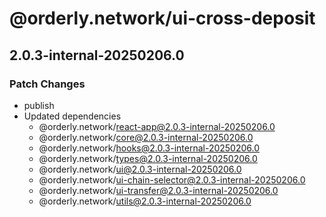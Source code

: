 # @orderly.network/ui-cross-deposit

## 2.0.3-internal-20250206.0

### Patch Changes

- publish
- Updated dependencies
  - @orderly.network/react-app@2.0.3-internal-20250206.0
  - @orderly.network/core@2.0.3-internal-20250206.0
  - @orderly.network/hooks@2.0.3-internal-20250206.0
  - @orderly.network/types@2.0.3-internal-20250206.0
  - @orderly.network/ui@2.0.3-internal-20250206.0
  - @orderly.network/ui-chain-selector@2.0.3-internal-20250206.0
  - @orderly.network/ui-transfer@2.0.3-internal-20250206.0
  - @orderly.network/utils@2.0.3-internal-20250206.0
